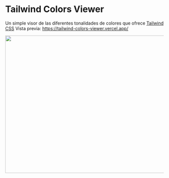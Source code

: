 # Tailwind Colors Viewer

Un simple visor de las diferentes tonalidades de colores que ofrece [Tailwind CSS](https://tailwindcss.com/)
Vista previa: https://tailwind-colors-viewer.vercel.app/

<img src="https://i.imgur.com/Hy9CsIU.jpeg" style="height: 439px; width:780px;"/>
